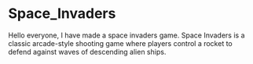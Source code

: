 # Space_Invaders
Hello everyone, I have made a space invaders game. Space Invaders is a classic arcade-style shooting game where players control a rocket to defend against waves of descending alien ships.

